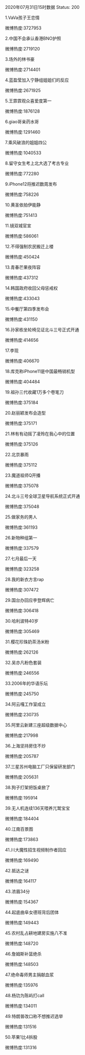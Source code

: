 2020年07月31日15时数据
Status: 200

1.VaVa孩子王恋情

微博热度:3727953

2.中国不会承认香港BNO护照

微博热度:2719120

3.场外的林书豪

微博热度:2714401

4.蓝盈莹加入宁静组姐姐们的反应

微博热度:2671925

5.王霏霏观众喜爱度第一

微博热度:1876128

6.giao哥亲药水哥

微博热度:1291460

7.乘风破浪的姐姐四公

微博热度:1040533

8.留守女生考上北大选了考古专业

微博热度:772280

9.iPhone12将推迟数周发布

微博热度:758226

10.黄圣依拍伊能静

微博热度:751413

11.镜双城官宣

微博热度:586061

12.不得强制农民搬迁上楼

微博热度:450424

13.青春芒果夜阵容

微博热度:437312

14.韩国政府收回父母惩戒权

微博热度:433043

15.中餐厅第四季发布会

微博热度:431150

16.孙家栋坐轮椅见证北斗三号正式开通

微博热度:414656

17.李现

微博热度:406670

18.库克称iPhone11是中国最畅销机型

微博热度:404484

19.祖孙三代收藏1万多个卷笔刀

微博热度:375184

20.赵丽颖发布会造型

微博热度:375171

21.林有有动摇了凌玲在我心中的位置

微博热度:375126

22.北京暴雨

微博热度:375112

23.魔道祖师Q开播

微博热度:375078

24.北斗三号全球卫星导航系统正式开通

微博热度:375048

25.做家务的男人

微博热度:361193

26.新物种组第一

微博热度:337579

27.七月最后一天

微博热度:323258

28.我的新衣方言rap

微博热度:307472

29.国台办回应李登辉病亡

微博热度:306418

30.哈利波特40岁

微博热度:305469

31.樱花珍珠奶茶汤米粉

微博热度:262126

32.吴亦凡粉色套装

微博热度:246556

33.2006年的华语乐坛

微博热度:245750

34.阿云嘎工作室成立

微博热度:230735

35.阿里云新建三座超级数据中心

微博热度:217998

36.上海坚持房住不炒

微博热度:205787

37.三星苏州电脑工厂只保留研发部门

微博热度:205631

38.狗子打架把饭桌掀了

微博热度:195914

39.无人机连续136天喂养兀鹫宝宝

微博热度:184404

40.江南百景图

微博热度:173863

41.川大魔性招生视频制作者回应

微博热度:169490

42.抵达之谜

微博热度:164117

43.浓眉34分

微博热度:154367

44.起底曲阜女德班背后团体

微博热度:149443

45.农村乱占耕地建房实施八不准

微博热度:148720

46.詹姆斯补篮绝杀

微博热度:148503

47.绝命毒师男主捐献血浆

微博热度:135976

48.杨玏为陈屿打call

微博热度:134011

49.特朗普改口称不想推迟选举

微博热度:131516

50.苹果1比4拆股

微博热度:131316

